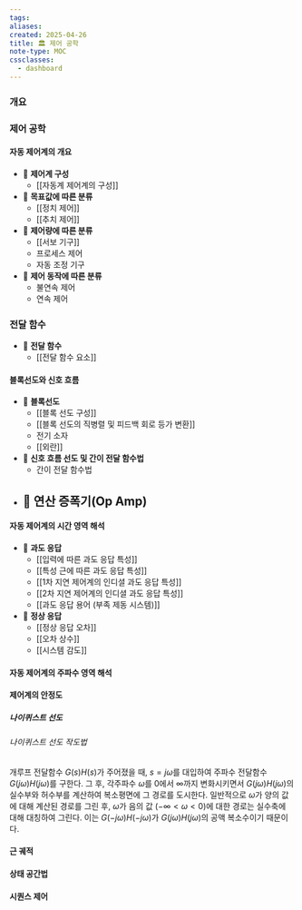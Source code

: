```yaml
---
tags:
aliases: 
created: 2025-04-26
title: 🏛️ 제어 공학
note-type: MOC
cssclasses:
  - dashboard
---
```



### 개요


### 제어 공학

#### 자동 제어계의 개요
- 📖 **제어계 구성**
	- [[자동계 제어계의 구성]]
- 📖 **목표값에 따른 분류**
	- [[정치 제어]]
	- [[추치 제어]]
- 📖 **제어량에 따른 분류**
	- [[서보 기구]]
	- 프로세스 제어
	- 자동 조정 기구
- 📖 **제어 동작에 따른 분류**
	- 불연속 제어
	- 연속 제어
### 전달 함수
- 📖 **전달 함수**
	- [[전달 함수 요소]]


#### 블록선도와 신호 흐름
- 📖 **블록선도**
	- [[블록 선도 구성]]
	- [[블록 선도의 직병렬 및 피드백 회로 등가 변환]]
	- 전기 소자
	- [[외란]]
- 📖 **신호 흐름 선도 및 간이 전달 함수법**
	- 간이 전달 함수법
- 📖 **연산 증폭기(Op Amp)**
	- 
#### 자동 제어계의 시간 영역 해석
- 📖 **과도 응답**
	- [[입력에 따른 과도 응답 특성]]
	- [[특성 근에 따른 과도 응답 특성]]
	- [[1차 지연 제어계의 인디셜 과도 응답 특성]]
	- [[2차 지연 제어계의 인디셜 과도 응답 특성]]
	- [[과도 응답 용어 (부족 제동 시스템)]]
- 📖 **정상 응답**
	- [[정상 응답 오차]]
	- [[오차 상수]]
	- [[시스템 감도]]

#### 자동 제어계의 주파수 영역 해석

#### 제어계의 안정도

##### 나이퀴스트 선도

###### 나이퀴스트 선도 작도법
개루프 전달함수 $G(s)H(s)$가 주어졌을 때, $s = j\omega$를 대입하여 주파수 전달함수 $G(j\omega)H(j\omega)$를 구한다. 그 후, 각주파수 $\omega$를 $0$에서 $\infty$까지 변화시키면서 $G(j\omega)H(j\omega)$의 실수부와 허수부를 계산하여 복소평면에 그 경로를 도시한다. 일반적으로 $\omega$가 양의 값에 대해 계산된 경로를 그린 후, $\omega$가 음의 값 $(-\infty < \omega < 0)$에 대한 경로는 실수축에 대해 대칭하여 그린다. 이는 $G(-j\omega)H(-j\omega)$가 $G(j\omega)H(j\omega)$의 공액 복소수이기 때문이다.

#### 근 궤적

#### 상태 공간법

#### 시퀀스 제어

